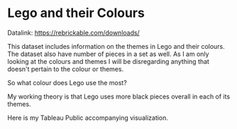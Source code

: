 # Lego and their Colours 

Datalink: https://rebrickable.com/downloads/

This dataset includes information on the themes in Lego and their colours. The dataset also have number of pieces in a set as well. As I am only looking at the colours and themes I will be disregarding anything that doesn't pertain to the colour or themes. 

So what colour does Lego use the most?

My working theory is that Lego uses more black pieces overall in each of its themes.

Here is my Tableau Public accompanying visualization.
